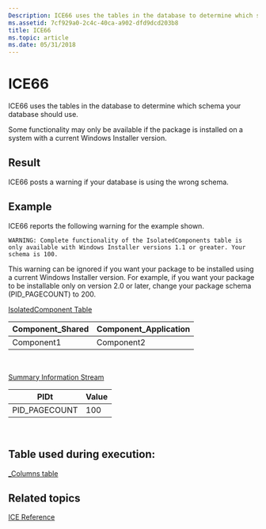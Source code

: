 ```yaml
---
Description: ICE66 uses the tables in the database to determine which schema your database should use.
ms.assetid: 7cf929a0-2c4c-40ca-a902-dfd9dcd203b8
title: ICE66
ms.topic: article
ms.date: 05/31/2018
---
```


# ICE66

ICE66 uses the tables in the database to determine which schema your database should use.

Some functionality may only be available if the package is installed on a system with a current Windows Installer version.

## Result

ICE66 posts a warning if your database is using the wrong schema.

## Example

ICE66 reports the following warning for the example shown.

``` syntax
WARNING: Complete functionality of the IsolatedComponents table is only available with Windows Installer versions 1.1 or greater. Your schema is 100.
```

This warning can be ignored if you want your package to be installed using a current Windows Installer version. For example, if you want your package to be installable only on version 2.0 or later, change your package schema (PID\_PAGECOUNT) to 200.

[IsolatedComponent Table](isolatedcomponent-table.md)



| Component\_Shared | Component\_Application |
|-------------------|------------------------|
| Component1        | Component2             |



 

[Summary Information Stream](summary-information-stream.md)



| PIDt           | Value |
|----------------|-------|
| PID\_PAGECOUNT | 100   |



 

## Table used during execution:

[\_Columns table](-columns-table.md)

## Related topics

<dl> <dt>

[ICE Reference](ice-reference.md)
</dt> </dl>

 

 



